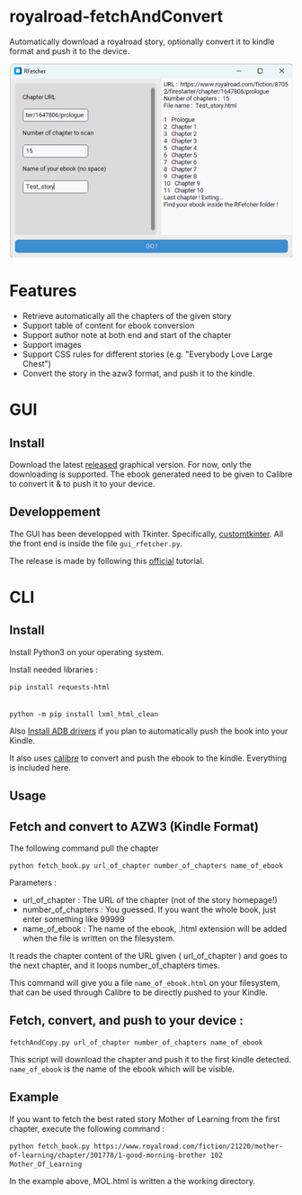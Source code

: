 # royalroad-fetchAndConvert
Automatically download a royalroad story, optionally convert it to kindle format and push it to the device.

![GUI Homepage](homepage.png)


# Features

* Retrieve automatically all the chapters of the given story
* Support table of content for ebook conversion
* Support author note at both end and start of the chapter
* Support images
* Support CSS rules for different stories (e.g. "Everybody Love Large Chest")
* Convert the story in the azw3 format, and push it to the kindle.


# GUI

## Install

Download the latest [released](https://github.com/lonode/royalroad-fetchAndConvert/releases) graphical version. For now, only the downloading is supported. The ebook generated need to be given to Calibre to convert it & to push it to your device.

## Developpement

The GUI has been developped with Tkinter. Specifically, [customtkinter](https://github.com/tomschimansky/customtkinter). All the front end is inside the file ``gui_rfetcher.py``.

The release is made by following this [official](https://customtkinter.tomschimansky.com/documentation/packaging) tutorial.

# CLI

## Install

Install Python3 on your operating system.

Install needed libraries :

	pip install requests-html


	python -m pip install lxml_html_clean

Also [Install ADB drivers](https://adb.clockworkmod.com/) if you plan to automatically push the book into your Kindle.



It also uses [calibre](https://github.com/kovidgoyal/calibre) to convert and push the ebook to the kindle. Everything is included here.

## Usage

## Fetch and convert to AZW3 (Kindle Format)

The following command pull the chapter

	python fetch_book.py url_of_chapter number_of_chapters name_of_ebook

Parameters :

* url_of_chapter : The URL of the chapter (not of the story homepage!)
* number_of_chapters : You guessed. If you want the whole book, just enter something like 99999
* name_of_ebook : The name of the ebook, .html extension will be added when the file is written on the filesystem.

It reads the chapter content of the URL given ( url_of_chapter ) and goes to the next chapter, and it loops number_of_chapters times.

This command will give you a file ```name_of_ebook.html``` on your filesystem, that can be used through Calibre to be directly pushed to your Kindle.


## Fetch, convert, and push to your device :

	fetchAndCopy.py url_of_chapter number_of_chapters name_of_ebook

This script will download the chapter and push it to the first kindle detected. ```name_of_ebook``` is the name of the ebook which will be visible.


## Example

If you want to fetch the best rated story Mother of Learning from the first chapter, execute the following command :

    python fetch_book.py https://www.royalroad.com/fiction/21220/mother-of-learning/chapter/301778/1-good-morning-brother 102 Mother_Of_Learning

In the example above, MOL.html is written a the working directory.

